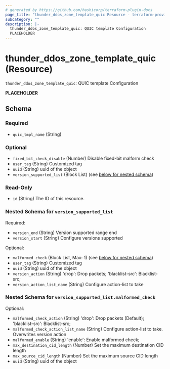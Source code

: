 ```yaml
---
# generated by https://github.com/hashicorp/terraform-plugin-docs
page_title: "thunder_ddos_zone_template_quic Resource - terraform-provider-thunder"
subcategory: ""
description: |-
  thunder_ddos_zone_template_quic: QUIC template Configuration
  PLACEHOLDER
---
```


# thunder_ddos_zone_template_quic (Resource)

`thunder_ddos_zone_template_quic`: QUIC template Configuration

__PLACEHOLDER__



<!-- schema generated by tfplugindocs -->
## Schema

### Required

- `quic_tmpl_name` (String)

### Optional

- `fixed_bit_check_disable` (Number) Disable fixed-bit malform check
- `user_tag` (String) Customized tag
- `uuid` (String) uuid of the object
- `version_supported_list` (Block List) (see [below for nested schema](#nestedblock--version_supported_list))

### Read-Only

- `id` (String) The ID of this resource.

<a id="nestedblock--version_supported_list"></a>
### Nested Schema for `version_supported_list`

Required:

- `version_end` (String) Version supported range end
- `version_start` (String) Configure versions supported

Optional:

- `malformed_check` (Block List, Max: 1) (see [below for nested schema](#nestedblock--version_supported_list--malformed_check))
- `user_tag` (String) Customized tag
- `uuid` (String) uuid of the object
- `version_action` (String) 'drop': Drop packets; 'blacklist-src': Blacklist-src;
- `version_action_list_name` (String) Configure action-list to take

<a id="nestedblock--version_supported_list--malformed_check"></a>
### Nested Schema for `version_supported_list.malformed_check`

Optional:

- `malformed_check_action` (String) 'drop': Drop packets (Default); 'blacklist-src': Blacklist-src;
- `malformed_check_action_list_name` (String) Configure action-list to take. Overwrites version action
- `malformed_enable` (String) 'enable': Enable malformed check;
- `max_destination_cid_length` (Number) Set the maximum destination CID length
- `max_source_cid_length` (Number) Set the maximum source CID length
- `uuid` (String) uuid of the object


